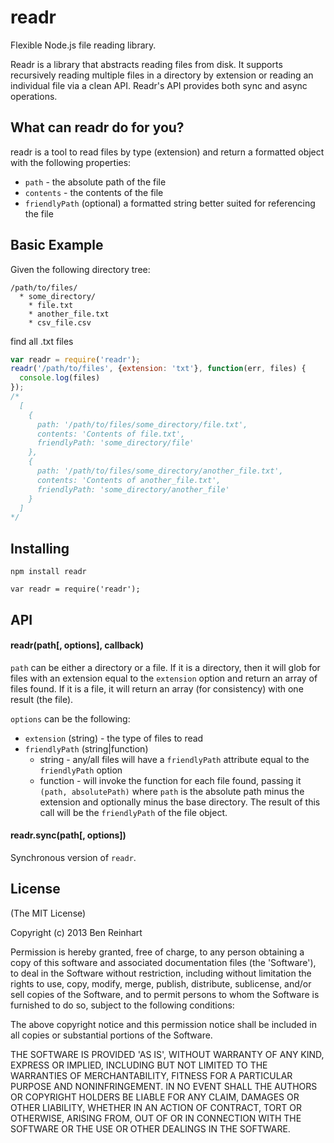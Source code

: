 # readr

Flexible Node.js file reading library.

Readr is a library that abstracts reading files from disk. It supports recursively reading multiple files in a directory by extension or reading an individual file via a clean API. Readr's API provides both sync and async operations.

## What can readr do for you?

readr is a tool to read files by type (extension) and return a formatted object with the following properties:

* `path` - the absolute path of the file
* `contents` - the contents of the file
* `friendlyPath` (optional) a formatted string better suited for referencing the file

## Basic Example

Given the following directory tree:

```
/path/to/files/
  * some_directory/
    * file.txt
    * another_file.txt
    * csv_file.csv
```

find all .txt files

```javascript
var readr = require('readr');
readr('/path/to/files', {extension: 'txt'}, function(err, files) {
  console.log(files)
});
/*
  [
    {
      path: '/path/to/files/some_directory/file.txt',
      contents: 'Contents of file.txt',
      friendlyPath: 'some_directory/file'
    },
    {
      path: '/path/to/files/some_directory/another_file.txt',
      contents: 'Contents of another_file.txt',
      friendlyPath: 'some_directory/another_file'
    }
  ]
*/
```

## Installing

`npm install readr`

`var readr = require('readr');`


## API

#### readr(path[, options], callback)

`path` can be either a directory or a file. If it is a directory, then it will glob for files with an extension equal to the `extension` option and return an array of files found. If it is a file, it will return an array (for consistency) with one result (the file).

`options` can be the following:

* `extension` (string) - the type of files to read
* `friendlyPath` (string|function)
  * string - any/all files will have a `friendlyPath` attribute equal to the `friendlyPath` option
  * function - will invoke the function for each file found, passing it `(path, absolutePath)` where `path` is the absolute path minus the extension and optionally minus the base directory. The result of this call will be the `friendlyPath` of the file object.


#### readr.sync(path[, options])

Synchronous version of `readr`.


## License

(The MIT License)

Copyright (c) 2013 Ben Reinhart

Permission is hereby granted, free of charge, to any person obtaining
a copy of this software and associated documentation files (the
'Software'), to deal in the Software without restriction, including
without limitation the rights to use, copy, modify, merge, publish,
distribute, sublicense, and/or sell copies of the Software, and to
permit persons to whom the Software is furnished to do so, subject to
the following conditions:

The above copyright notice and this permission notice shall be
included in all copies or substantial portions of the Software.

THE SOFTWARE IS PROVIDED 'AS IS', WITHOUT WARRANTY OF ANY KIND,
EXPRESS OR IMPLIED, INCLUDING BUT NOT LIMITED TO THE WARRANTIES OF
MERCHANTABILITY, FITNESS FOR A PARTICULAR PURPOSE AND NONINFRINGEMENT.
IN NO EVENT SHALL THE AUTHORS OR COPYRIGHT HOLDERS BE LIABLE FOR ANY
CLAIM, DAMAGES OR OTHER LIABILITY, WHETHER IN AN ACTION OF CONTRACT,
TORT OR OTHERWISE, ARISING FROM, OUT OF OR IN CONNECTION WITH THE
SOFTWARE OR THE USE OR OTHER DEALINGS IN THE SOFTWARE.